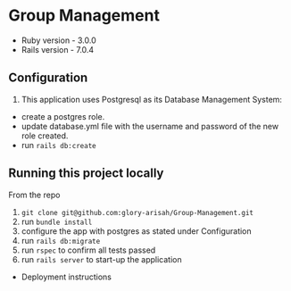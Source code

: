# Group Management

* Ruby version - 3.0.0
* Rails version - 7.0.4

## Configuration
1. This application uses Postgresql as its Database Management System:
  * create a postgres role.
  * update database.yml file with the username and password of the new role created.
  * run `rails db:create`

## Running this project locally

From the repo

1. `git clone git@github.com:glory-arisah/Group-Management.git`
2. run `bundle install`
3. configure the app with postgres as stated under Configuration
4. run `rails db:migrate`
5. run `rspec` to confirm all tests passed
6. run `rails server` to start-up the application

* Deployment instructions
